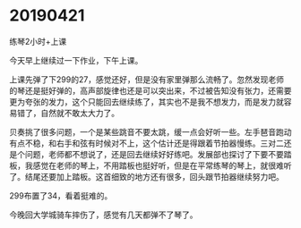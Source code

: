 # 20190421

练琴2小时+上课

今天早上继续过一下作业，下午上课。

上课先弹了下299的27，感觉还好，但是没有家里弹那么流畅了。忽然发现老师的琴还是挺好弹的，高声部旋律也还是可以突出来，不过被告知没有张力，还需要更为夸张的发力，这个只能回去继续练了，其实也不是我不想发力，而是发力就容易错了，自然就不敢太大力了。

贝奏挑了很多问题，一个是某些跳音不要太跳，缓一点会好听一些。左手琶音跑动有点不稳，和右手和弦有时候对不上，这个估计还是得跟着节拍器慢练。三对二还是个问题，老师都不想说了，还是回去继续好好练吧。发展部也探讨了下要不要踏板，我感觉在老师的琴上，不用踏板也挺好听，但是在平常练琴的琴上，就很难听了。结尾还要加上踏板。这首细致的地方还有很多，回头跟节拍器继续努力吧。

299布置了34，看着挺难的。

今晚回大学城骑车摔伤了，感觉有几天都弹不了琴了。
